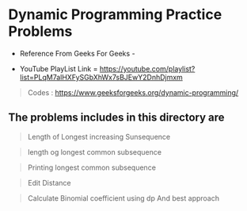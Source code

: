 # Dynamic Programming Practice Problems

* Reference From Geeks For Geeks - 

* YouTube PlayList Link = https://youtube.com/playlist?list=PLqM7alHXFySGbXhWx7sBJEwY2DnhDjmxm 

> Codes : https://www.geeksforgeeks.org/dynamic-programming/

## The problems includes in this directory are 

> Length of Longest increasing Sunsequence 

> length og longest common subsequence

> Printing longest common subsequence  

> Edit Distance

> Calculate Binomial coefficient using dp And best approach
